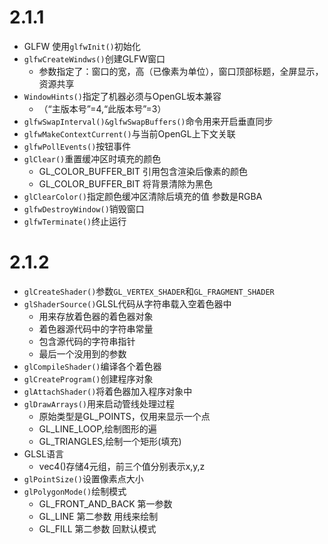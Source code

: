 # 2.1.1
* GLFW 使用`glfwInit()`初始化
* `glfwCreateWindws()`创建GLFW窗口
    - 参数指定了：窗口的宽，高（已像素为单位），窗口顶部标题，全屏显示，资源共享
* `WindowHints()`指定了机器必须与OpenGL坂本兼容
    - （“主版本号”=4,“此版本号”=3）
* `glfwSwapInterval()&glfwSwapBuffers()`命令用来开启垂直同步
* `glfwMakeContextCurrent()`与当前OpenGL上下文关联
* `glfwPollEvents()`按钮事件
* `glClear()`重置缓冲区时填充的颜色 
    - GL_COLOR_BUFFER_BIT 引用包含渲染后像素的颜色
    - GL_COLOR_BUFFER_BIT 将背景清除为黑色
* `glClearColor()`指定颜色缓冲区清除后填充的值 参数是RGBA
* `glfwDestroyWindow()`销毁窗口
* `glfwTerminate()`终止运行
# 2.1.2
* `glCreateShader()`参数`GL_VERTEX_SHADER`和`GL_FRAGMENT_SHADER`
* `glShaderSource()`GLSL代码从字符串载入空着色器中
    - 用来存放着色器的着色器对象
    - 着色器源代码中的字符串常量
    - 包含源代码的字符串指针
    - 最后一个没用到的参数
* `glCompileShader()`编译各个着色器
* `glCreateProgram()`创建程序对象
* `glAttachShader()`将着色器加入程序对象中
* `glDrawArrays()`用来启动管线处理过程
    - 原始类型是GL_POINTS，仅用来显示一个点
    - GL_LINE_LOOP,绘制图形的遍
    - GL_TRIANGLES,绘制一个矩形(填充)
* GLSL语言
    - vec4()存储4元组，前三个值分别表示x,y,z
* `glPointSize()`设置像素点大小
* `glPolygonMode()`绘制模式
    - GL_FRONT_AND_BACK 第一参数
    - GL_LINE 第二参数 用线来绘制
    - GL_FILL 第二参数 回默认模式
